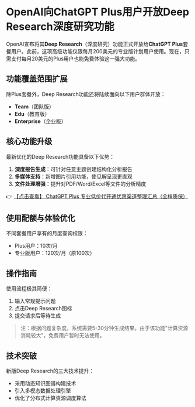 # OpenAI向ChatGPT Plus用户开放Deep Research深度研究功能

OpenAI宣布将其**Deep Research**（深度研究）功能正式开放给**ChatGPT Plus**套餐用户。此前，这项高级功能仅限每月200美元的专业版计划用户使用。现在，只需支付每月20美元的Plus用户也能免费体验这一强大功能。

## 功能覆盖范围扩展

除Plus套餐外，Deep Research功能还将陆续面向以下用户群体开放：
- **Team**（团队版）
- **Edu**（教育版）  
- **Enterprise**（企业版）

## 核心功能升级

最新优化的Deep Research功能具备以下优势：
1. **深度报告生成**：可针对任意主题创建结构化分析报告
2. **多媒体支持**：新增图片引用功能，使见解呈现更直观
3. **文件处理增强**：提升对PDF/Word/Excel等文件的分析精度

👉 [【点击查看】 ChatGPT Plus 专业低价代开通优惠渠道整理汇总（全程质保）](https://bit.ly/DaiKai)

## 使用配额与体验优化

不同套餐用户享有的月度查询权限：
- Plus用户：10次/月
- 专业版用户：120次/月（原100次）

## 操作指南

使用流程极其简便：
1. 输入常规提示问题
2. 点击Deep Research图标
3. 提交请求后等待生成

> 注：根据问题复杂度，系统需要5-30分钟生成结果。由于该功能"计算资源消耗较大"，免费用户暂时无法使用。

## 技术突破

新版Deep Research的三大技术提升：
- 采用动态知识图谱构建技术
- 引入多模态数据处理引擎
- 优化了分布式计算资源调度算法